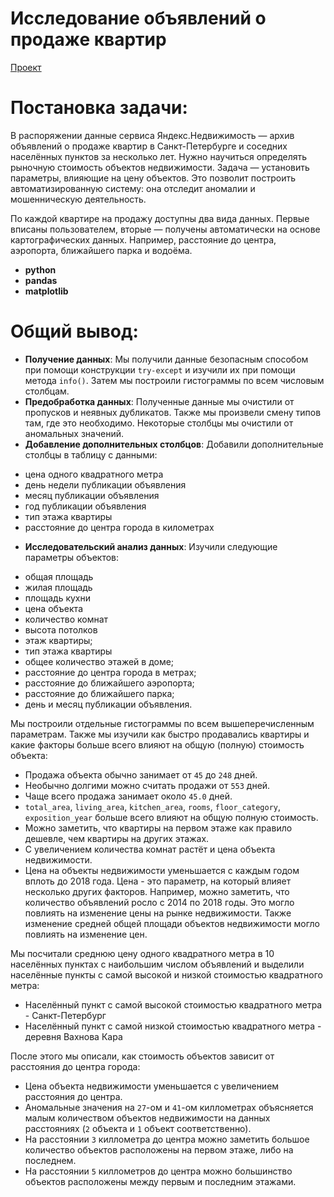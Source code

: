 # Исследование объявлений о продаже квартир
[Проект](Яндекс.Практикум%20Проект%20№3%20Исследование%20объявлений%20о%20продаже%20квартир.ipynb)  
# Постановка задачи:    
В распоряжении данные сервиса Яндекс.Недвижимость — архив объявлений о продаже квартир в Санкт-Петербурге и соседних населённых пунктов за несколько лет. Нужно научиться определять рыночную стоимость объектов недвижимости. Задача — установить параметры, влияющие на цену объектов. Это позволит построить автоматизированную систему: она отследит аномалии и мошенническую деятельность. 

По каждой квартире на продажу доступны два вида данных. Первые вписаны пользователем, вторые — получены автоматически на основе картографических данных. Например, расстояние до центра, аэропорта, ближайшего парка и водоёма. 
* **python**
* **pandas**
* **matplotlib**
# Общий вывод:  
- **Получение данных**:
Мы получили данные безопасным способом при помощи конструкции `try-except` и изучили их при помощи метода `info()`. Затем мы построили гистограммы по всем числовым столбцам.
- **Предобработка данных**:
Полученные данные мы очистили от пропусков и неявных дубликатов. Также мы произвели смену типов там, где это необходимо. Некоторые столбцы мы очистили от аномальных значений.
- **Добавление дополнительных столбцов**: Добавили дополнительные столбцы в таблицу с данными:
 * цена одного квадратного метра
 * день недели публикации объявления
 * месяц публикации объявления
 * год публикации объявления
 * тип этажа квартиры
 * расстояние до центра города в километрах
- **Исследовательский анализ данных**: Изучили следующие параметры объектов:
 * общая площадь
 * жилая площадь
 * площадь кухни
 * цена объекта
 * количество комнат
 * высота потолков
 * этаж квартиры;
 * тип этажа квартиры
 * общее количество этажей в доме;
 * расстояние до центра города в метрах;
 * расстояние до ближайшего аэропорта;
 * расстояние до ближайшего парка;
 * день и месяц публикации объявления.
 
 Мы построили отдельные гистограммы по всем вышеперечисленным параметрам. Также мы изучили как быстро продавались квартиры и какие факторы больше всего влияют на общую (полную) стоимость объекта:
 * Продажа объекта обычно занимает от `45` до `248` дней.
 * Необычно долгими можно считать продажи от `553` дней.
 * Чаще всего продажа занимает около `45.0` дней.
 * `total_area`, `living_area`, `kitchen_area`, `rooms`, `floor_category`, `exposition_year` больше всего влияют на общую полную стоимость. 
 * Можно заметить, что квартиры на первом этаже как правило дешевле, чем квартиры на других этажах.
 * С увеличением количества комнат растёт и цена объекта недвижимости.
 * Цена на объекты недвижимости уменьшается с каждым годом вплоть до 2018 года. Цена - это параметр, на который влияет несколько других факторов. Например, можно заметить, что количество объявлений росло с 2014 по 2018 годы. Это могло повлиять на изменение цены на рынке недвижимости. Также изменение средней общей площади объектов недвижимости могло повлиять на изменение цен.
 
 
 Мы посчитали среднюю цену одного квадратного метра в 10 населённых пунктах с наибольшим числом объявлений и выделили населённые пункты с самой высокой и низкой стоимостью квадратного метра:
 * Населённый пункт с самой высокой стоимостью квадратного метра - Санкт-Петербург
 * Населённый пункт с самой низкой стоимостью квадратного метра - деревня Вахнова Кара
 
 После этого мы описали, как стоимость объектов зависит от расстояния до центра города:
 * Цена объекта недвижимости уменьшается с увеличением расстояния до центра. 
 * Аномальные значения на `27`-ом и `41`-ом киллометрах объясняется малым количеством объектов недвижимости на данных расстояниях (`2` объекта и `1` объект соответственно).
 * На расстоянии `3` киллометра до центра можно заметить большое количество объектов расположены на первом этаже, либо на последнем.
 * На расстоянии `5` киллометров до центра можно большинство объектов расположены между первым и последним этажами.
 
